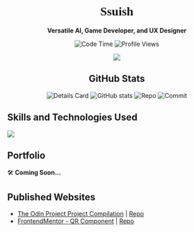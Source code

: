<h1 align="center" style="font-family:Fira Code">Ssuish</h1>
<p align="center"><b>Versatile AI, Game Developer, and UX Designer</b></p>

<div align="center">
 
![Code Time](http://img.shields.io/badge/Code%20Time-61%20hrs%2058%20mins-blue)
![Profile Views](http://img.shields.io/badge/Profile%20Views-5-blue)

</div>
<p align="center">
  <a href="https://skillicons.dev">
    <img src="https://skillicons.dev/icons?i=discord,linkedin" />
 </a>
</p>

<h2 align="center">GitHub Stats</h2>
<div align="center">

![Details Card](http://github-profile-summary-cards.vercel.app/api/cards/profile-details?username=ssuish&theme=tokyonight)
![GitHub stats](https://github-readme-stats.vercel.app/api?username=ssuish&count_private=true&theme=tokyonight&show_icons=true)
![Repo](http://github-profile-summary-cards.vercel.app/api/cards/repos-per-language?username=ssuish&theme=tokyonight&exclude=shell,bash)
![Commit](http://github-profile-summary-cards.vercel.app/api/cards/most-commit-language?username=ssuish&theme=tokyonight&exclude=shell,bash)

</div>

<h2>Skills and Technologies Used</h2>
<a href="https://skillicons.dev">
    <img src="https://skillicons.dev/icons?i=cpp,cs,py,php,dotnet" />
</a>
  
## Portfolio
🛠️ **Coming Soon...**
## Published Websites
- [The Odin Project Project Compilation](https://the-odin-project.pages.dev) | [Repo]()
- [FrontendMentor - QR Component](https://qrcode-component-fm-ssuish.netlify.app/) | [Repo]()
